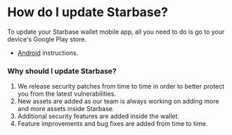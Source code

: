 # How do I update Starbase?

To update your Starbase wallet mobile app, all you need to do is go to your device's Google Play store.

- [Android](https://support.google.com/googleplay/answer/113412) instructions.

### Why should I update Starbase?

1. We release security patches from time to time in order to better protect you from the latest vulnerabilities.
2. New assets are added as our team is always working on adding more and more assets inside Starbase.
3. Additional security features are added inside the wallet.
4. Feature improvements and bug fixes are added from time to time.



